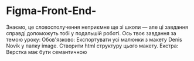 # Figma-Front-End-
Знаємо, це словосполучення неприємне ще зі школи — але ці завдання справді допоможуть тобі у подальшій роботі. Ось твоє завдання за темою уроку:  Обов'язково:  Експортувати усі малюнки з макету Denis Novik у папку image. Створити html структуру цього макету. Екстра:  Верстка має бути семантичною
